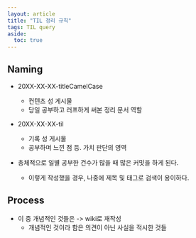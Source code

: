 ```yaml
---
layout: article
title: "TIL 정리 규칙"
tags: TIL query
aside:
  toc: true
---
```




## Naming

- 20XX-XX-XX-titleCamelCase
  - 컨텐츠 성 게시물
  - 당일 공부하고 러프하게 써본 정리 문서 역할
- 20XX-XX-XX-til
  - 기록 성 게시물
  - 공부하며 느낀 점 등. 가치 판단의 영역

- 총체적으로 일별 공부한 건수가 많을 때 많은 커밋을 하게 된다.

  - 이렇게 작성했을 경우, 나중에 제목 및 태그로 검색이 용이하다.

    

## Process

- 이 중 개념적인 것들은 -> wiki로 재작성
  - 개념적인 것이라 함은 의견이 아닌 사실을 적시한 것들

